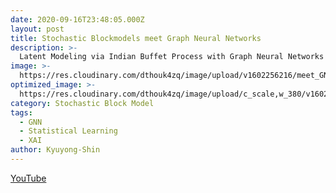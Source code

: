 ```yaml
---
date: 2020-09-16T23:48:05.000Z
layout: post
title: Stochastic Blockmodels meet Graph Neural Networks
description: >-
  Latent Modeling via Indian Buffet Process with Graph Neural Networks
image: >-
  https://res.cloudinary.com/dthouk4zq/image/upload/v1602256216/meet_GNN_gttrme.png
optimized_image: >-
  https://res.cloudinary.com/dthouk4zq/image/upload/c_scale,w_380/v1602256216/meet_GNN_gttrme.png
category: Stochastic Block Model
tags:
  - GNN
  - Statistical Learning
  - XAI
author: Kyuyong-Shin
---
```

[YouTube](https://youtu.be/V6JtBWp6oC0)